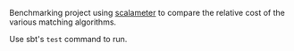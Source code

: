 Benchmarking project using [scalameter](http://axel22.github.com/scalameter/) to compare the relative cost of the
various matching algorithms.

Use sbt's `test` command to run.

